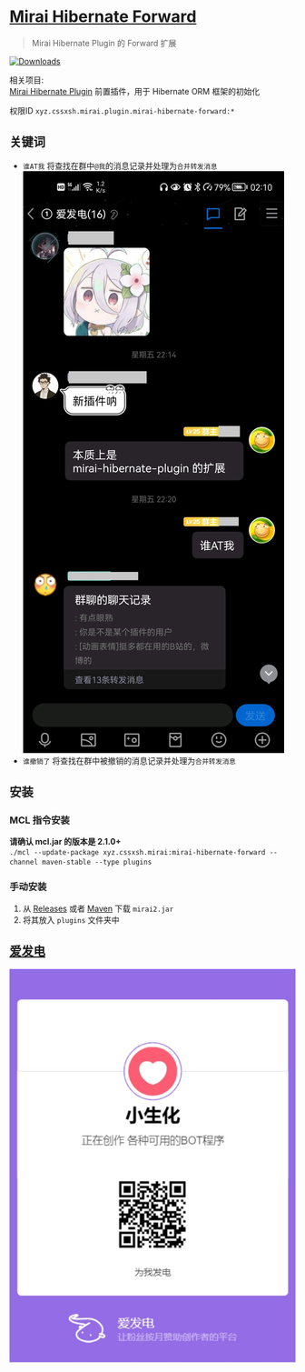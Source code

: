 # [Mirai Hibernate Forward](https://github.com/cssxsh/mirai-hibernate-forward)

> Mirai Hibernate Plugin 的 Forward 扩展

[![Downloads](https://img.shields.io/github/downloads/cssxsh/mirai-hibernate-forward/total)](https://repo1.maven.org/maven2/xyz/cssxsh/mirai/mirai-hibernate-forward/)

相关项目:  
[Mirai Hibernate Plugin](https://github.com/cssxsh/mirai-hibernate-plugin) 前置插件，用于 Hibernate ORM 框架的初始化

权限ID `xyz.cssxsh.mirai.plugin.mirai-hibernate-forward:*`

## 关键词

*   `谁AT我` 将查找在群中`@我`的消息记录并处理为`合并转发消息`
    ![Query At](example/Query_At.jpg)
*   `谁撤销了` 将查找在群中被撤销的消息记录并处理为`合并转发消息`

## 安装

### MCL 指令安装

**请确认 mcl.jar 的版本是 2.1.0+**  
`./mcl --update-package xyz.cssxsh.mirai:mirai-hibernate-forward --channel maven-stable --type plugins`

### 手动安装

1. 从 [Releases](https://github.com/cssxsh/mirai-hibernate-forward/releases) 或者 [Maven](https://repo1.maven.org/maven2/xyz/cssxsh/mirai/mirai-hibernate-forward/) 下载 `mirai2.jar`
2. 将其放入 `plugins` 文件夹中

## [爱发电](https://afdian.net/@cssxsh)

![afdian](.github/afdian.jpg)